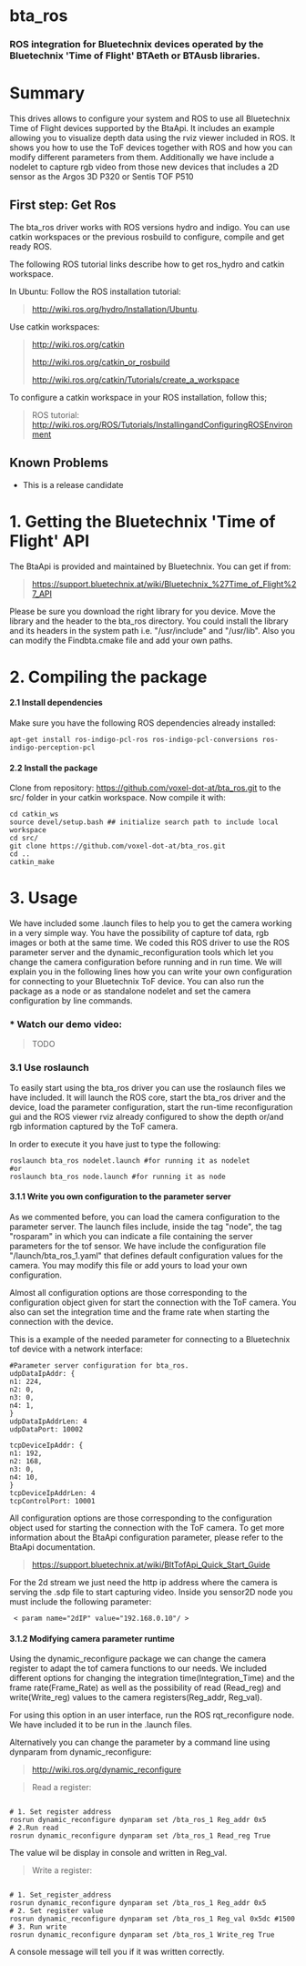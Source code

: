 bta_ros
===================
### ROS integration for Bluetechnix devices operated by the Bluetechnix 'Time of Flight' BTAeth or BTAusb libraries. ###

# Summary #

This drives allows to configure your system and ROS to use all Bluetechnix Time
of Flight devices supported by the BtaApi. It includes an example allowing you 
to visualize depth data using the rviz viewer included in ROS. It shows you how
to use the ToF devices together with ROS and how you can modify different 
parameters from them. Additionally we have include a nodelet to capture rgb
video from those new devices that includes a 2D sensor as the Argos 3D P320 or 
Sentis TOF P510

## First step: Get Ros ##

The bta_ros driver works with ROS versions hydro and indigo. You can use catkin 
workspaces or the previous rosbuild to configure, compile and get ready ROS.

The following ROS tutorial links describe how to get ros_hydro and catkin 
workspace.

In Ubuntu:
Follow the ROS installation tutorial: 
> http://wiki.ros.org/hydro/Installation/Ubuntu.

Use catkin workspaces:
>http://wiki.ros.org/catkin 
>
>http://wiki.ros.org/catkin_or_rosbuild
>
>http://wiki.ros.org/catkin/Tutorials/create_a_workspace

To configure a catkin workspace in your ROS installation, follow this; 
>ROS tutorial: http://wiki.ros.org/ROS/Tutorials/InstallingandConfiguringROSEnvironment

## Known Problems ##

* This is a release candidate

# 1. Getting the Bluetechnix 'Time of Flight' API #

The BtaApi is provided and maintained by Bluetechnix. You can get if from:

> https://support.bluetechnix.at/wiki/Bluetechnix_%27Time_of_Flight%27_API
 
Please be sure you download the right library for you device. Move the
library and the header to the bta_ros directory. You could install the library 
and its headers in the system path i.e. "/usr/include" and "/usr/lib". Also you
can modify the Findbta.cmake file and add your own paths.

# 2. Compiling the package #

#### 2.1 Install dependencies ####

Make sure you have the following ROS dependencies already installed:
<pre><code>apt-get install ros-indigo-pcl-ros ros-indigo-pcl-conversions ros-indigo-perception-pcl 
</code></pre>

#### 2.2 Install the package ####

Clone from repository: https://github.com/voxel-dot-at/bta_ros.git
to the src/ folder in your catkin workspace.
Now compile it with:
<pre><code>cd catkin_ws
source devel/setup.bash ## initialize search path to include local workspace
cd src/
git clone https://github.com/voxel-dot-at/bta_ros.git
cd ..
catkin_make
</code></pre>

# 3. Usage #

We have included some .launch files to help you to get the camera working in a 
very simple way. You have the possibility of capture tof data, rgb images or 
both at the same time. We coded this ROS driver to use the ROS parameter 
server and the dynamic_reconfiguration tools which let you change the camera 
configuration before running and in run time. We will explain you in the 
following lines how you can write your own configuration for connecting to your 
Bluetechnix ToF device. You can also run the package as a node or as standalone 
nodelet and set the camera configuration by line commands.

### * Watch our demo video:  ###

> TODO

### 3.1 Use roslaunch ###
To easily start using the bta_ros driver you can use the roslaunch files we 
have included. It will launch the ROS core, start the bta_ros driver and the 
device, load the parameter configuration, start the run-time reconfiguration 
gui and the ROS viewer rviz already configured to show the depth or/and rgb 
information captured by the ToF camera.

In order to execute it you have just to type the following:

<pre><code>roslaunch bta_ros nodelet.launch #for running it as nodelet
#or
roslaunch bta_ros node.launch #for running it as node
</code></pre>

#### 3.1.1 Write you own configuration to the parameter server ####

As we commented before, you can load the camera configuration to the parameter 
server. The launch files include, inside the tag "node", the tag "rosparam" in 
which you can indicate a file containing the server parameters for the tof 
sensor. We have include the configuration file "/launch/bta_ros_1.yaml" that 
defines default configuration values for the camera. You may modify this file 
or add yours to load your own configuration. 

Almost all configuration options are those corresponding to the configuration 
object given for start the connection with the ToF camera. You also can set the
integration time and the frame rate when starting the connection with the 
device.

This is a example of the needed parameter for connecting to a Bluetechnix tof
device with a network interface: 

<pre><code>#Parameter server configuration for bta_ros.
udpDataIpAddr: {
n1: 224,
n2: 0,
n3: 0,
n4: 1,
}
udpDataIpAddrLen: 4
udpDataPort: 10002

tcpDeviceIpAddr: {
n1: 192,
n2: 168,
n3: 0,
n4: 10,
}
tcpDeviceIpAddrLen: 4
tcpControlPort: 10001
</code></pre>

All configuration options are those corresponding to the configuration object 
used for starting the connection with the ToF camera. To get more information 
about the BtaApi configuration parameter, please refer to the BtaApi 
documentation. 

> https://support.bluetechnix.at/wiki/BltTofApi_Quick_Start_Guide

For the 2d stream we just need the http ip address where the camera is serving 
the .sdp file to start capturing video. Inside you sensor2D node you must 
include the following parameter:

<code> < param name="2dIP" value="192.168.0.10"/ >
</code>


#### 3.1.2 Modifying camera parameter runtime ####

Using the dynamic_reconfigure package we can change the camera register to 
adapt the tof camera functions to our needs. We included different options for 
changing the integration time(Integration_Time) and the frame rate(Frame_Rate) as well as the possibility of
read (Read_reg) and write(Write_reg) values to the camera registers(Reg_addr, Reg_val).

For using this option in an user interface, run the ROS rqt_reconfigure node.
We have included it to be run in the .launch files.

Alternatively you can change the parameter by a command line using dynparam from dynamic_reconfigure:
> http://wiki.ros.org/dynamic_reconfigure

> Read a register:

<pre><code>
# 1. Set register address
rosrun dynamic_reconfigure dynparam set /bta_ros_1 Reg_addr 0x5
# 2.Run read
rosrun dynamic_reconfigure dynparam set /bta_ros_1 Read_reg True 
</code></pre>
The value wil be display in console and written in Reg_val.

> Write a register:

<pre><code>
# 1. Set_register_address
rosrun dynamic_reconfigure dynparam set /bta_ros_1 Reg_addr 0x5
# 2. Set register value
rosrun dynamic_reconfigure dynparam set /bta_ros_1 Reg_val 0x5dc #1500
# 3. Run write
rosrun dynamic_reconfigure dynparam set /bta_ros_1 Write_reg True
</code></pre>
A console message will tell you if it was written correctly.

